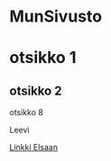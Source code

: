 # MunSivusto
</html>
  <head>
  <title>
  Leevi
  </title>
  </head>
  <body>
  <h1>otsikko 1</h1>
  <h2>otsikko 2</h2>
  <h8>otsikko 8</h8>
  <p>Leevi</p>
  <a href="https://elsasalpaus.mmg.fi/my/">Linkki Elsaan</a>
  <a href="https://elsasalpaus.mmg.fi/my/"><img src="Kuva.JPG" alt=""></a>
  
  </body>
</html>
